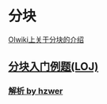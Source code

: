 # 分块

[OIwiki上关于分块的介绍](https://oi-wiki.org/ds/decompose/)

## [分块入门例题(LOJ)](https://loj.ac/p?tagIds=207)
### [解析 by hzwer](http://hzwer.com/8053.html)